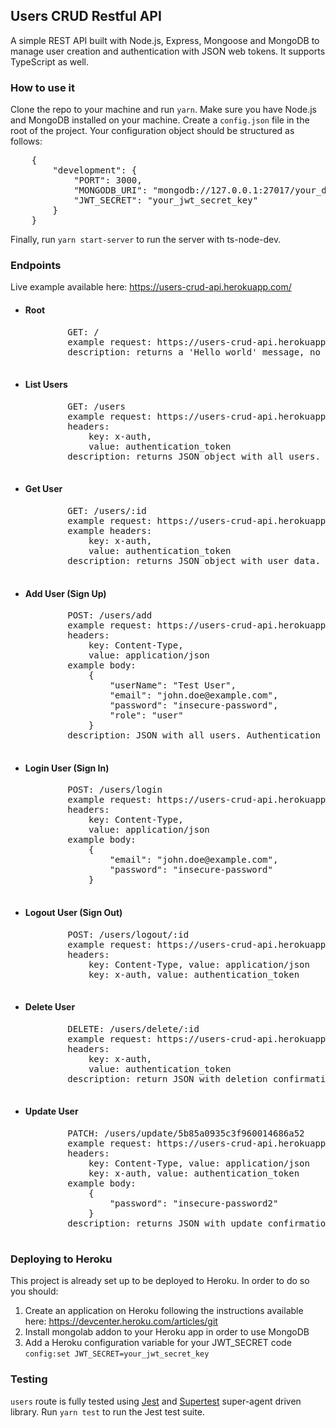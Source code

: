 <h2>Users CRUD Restful API</h2>
<p>A simple REST API built with Node.js, Express, Mongoose and MongoDB to manage user creation and authentication with JSON web tokens. It supports TypeScript as well.</p>

<h3>How to use it</h3>
<p>Clone the repo to your machine and run <code>yarn</code>. Make sure you have Node.js and MongoDB installed on your machine.
Create a <code>config.json</code> file in the root of the project. Your configuration object should be structured as follows:
<pre>
    {
        "development": {
            "PORT": 3000,
            "MONGODB_URI": "mongodb://127.0.0.1:27017/your_db_name",
            "JWT_SECRET": "your_jwt_secret_key"
        }
    }   
</pre>
Finally, run <code>yarn start-server</code> to run the server with ts-node-dev.</p>

<h3>Endpoints</h3>
<p>Live example available here: <a href="https://users-crud-api.herokuapp.com/" target="blank">https://users-crud-api.herokuapp.com/</a></p>
<ul>
    <li>
        <h4>Root</h4> 
        <pre>
        GET: /
        example request: https://users-crud-api.herokuapp.com/
        description: returns a 'Hello world' message, no authentication required.
        </pre>
    </li>
    <li>
        <h4>List Users</h4> 
        <pre>
        GET: /users
        example request: https://users-crud-api.herokuapp.com/users
        headers: 
            key: x-auth, 
            value: authentication_token
        description: returns JSON object with all users. Authentication as 'Admin'is required.
         </pre>
    </li>
    <li>
        <h4>Get User</h4> 
        <pre>
        GET: /users/:id
        example request: https://users-crud-api.herokuapp.com/users/5b882d6b1e17a40014239236
        example headers: 
            key: x-auth, 
            value: authentication_token
        description: returns JSON object with user data. Admins can access whatever user data, while users can only access their own data.
        </pre>
    </li>
    <li>
        <h4>Add User (Sign Up)</h4> 
        <pre>
        POST: /users/add
        example request: https://users-crud-api.herokuapp.com/users/add
        headers: 
            key: Content-Type, 
            value: application/json
        example body:
            {
                "userName": "Test User",
                "email": "john.doe@example.com",
                "password": "insecure-password",
                "role": "user"
            }
        description:</b> JSON with all users. Authentication as 'Admin'is required.
        </pre>
    </li>
    <li>
        <h4>Login User (Sign In)</h4> 
        <pre>
        POST: /users/login
        example request: https://users-crud-api.herokuapp.com/users/login
        headers:
            key: Content-Type,
            value: application/json
        example body:
            {
                "email": "john.doe@example.com",
                "password": "insecure-password"
            }
        </pre>
    </li>
    <li>
        <h4>Logout User (Sign Out)</h4> 
        <pre>
        POST: /users/logout/:id
        example request: https://users-crud-api.herokuapp.com/users/logout/5b86fde0ccb8100014444fe2
        headers:
            key: Content-Type, value: application/json
            key: x-auth, value: authentication_token
        </pre>
    </li>
    <li>
        <h4>Delete User</h4> 
        <pre>
        DELETE: /users/delete/:id
        example request: https://users-crud-api.herokuapp.com/users/delete/5b86e62f7f06ee00144a8070
        headers:
            key: x-auth,
            value: authentication_token
        description: return JSON with deletion confirmation. Authentication as 'Admin'is required.
        </pre>
    </li>
    <li>
        <h4>Update User</h4> 
        <pre>
        PATCH: /users/update/5b85a0935c3f960014686a52
        example request: https://users-crud-api.herokuapp.com/users/update/5b85a0935c3f960014686a52
        headers:
            key: Content-Type, value: application/json
            key: x-auth, value: authentication_token
        example body:
            {
                "password": "insecure-password2"
            }
        description: returns JSON with update confirmation. Admins can update whatever user data, while user can only update his/her own data.
        </pre>
    </li>
</ul>

<h3>Deploying to Heroku</h3>
<p>This project is already set up to be deployed to Heroku. In order to do so you should:</p>
<ol>
    <li>Create an application on Heroku following the instructions available here: <a href="https://devcenter.heroku.com/articles/git" target="blank">https://devcenter.heroku.com/articles/git</a></li>
    <li>Install mongolab addon to your Heroku app in order to use MongoDB</li>
    <li>Add a Heroku configuration variable for your JWT_SECRET code <code>config:set JWT_SECRET=your_jwt_secret_key</code></li>
</ol>

<h3>Testing</h3>
<p><code>users</code> route is fully tested using <a href="https://github.com/visionmedia/supertest" target="blank">Jest</a> and <a href="https://github.com/visionmedia/supertest" target="blank">Supertest</a> super-agent driven library. Run <code>yarn test</code> to run the Jest test suite.</p>
